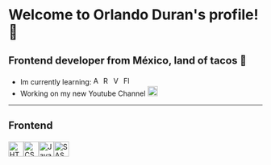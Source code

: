 <h1>Welcome to Orlando Duran's profile! 🥴</h1>
<h3 style="font-size: 20px">Frontend developer from México, land of tacos 🌮</h3>

<ul>
<li>Im currently learning: <img src="https://github.com/OrlandoDuranPY/Iconos/blob/main/Lenguajes/angular.png" alt="Angular" height="16px"/> <img src="https://github.com/OrlandoDuranPY/Iconos/blob/main/Lenguajes/react.png" alt="React" height="16px"/> <img src="https://github.com/OrlandoDuranPY/Iconos/blob/main/Lenguajes/vue.png" alt="Vue" height="16px"/> <img src="https://github.com/OrlandoDuranPY/Iconos/blob/main/Lenguajes/flutter.png" alt="Flutter" height="16px"/></li>

<li>Working on my new Youtube Channel <a href="https://www.youtube.com/channel/UCjyik2OU1z9zQoTeg3tyDAQ"><img src="https://github.com/OrlandoDuranPY/Iconos/blob/main/Redes%20Sociales/youtube.png" height="20px" alt="Sticky Header"/></a> </li>
</ul>

---
<h3 style="font-size:20px">Frontend</h3>
<p>
<img height="30px" src="https://github.com/OrlandoDuranPY/Iconos/blob/main/Lenguajes/html.png" alt="HTML5"/><img height="30px" src="https://github.com/OrlandoDuranPY/Iconos/blob/main/Lenguajes/css.png" alt="CSS"/><img height="30px" src="https://github.com/OrlandoDuranPY/Iconos/blob/main/Lenguajes/js.png" alt="Javascript"/><img height="30px" src="https://github.com/OrlandoDuranPY/Iconos/blob/main/Lenguajes/sass.png" alt="SASS"/>
</p>